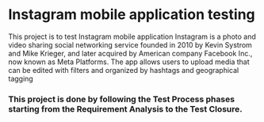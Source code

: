 # Instagram mobile application testing
This project is to test Instagram mobile application
Instagram is a photo and video sharing social networking service founded in 2010 by Kevin Systrom and Mike Krieger, and later acquired by American company Facebook Inc., now known as Meta Platforms. The app allows users to upload media that can be edited with filters and organized by hashtags and geographical tagging

### This project is done by following the Test Process phases starting from the Requirement Analysis to the Test Closure.
